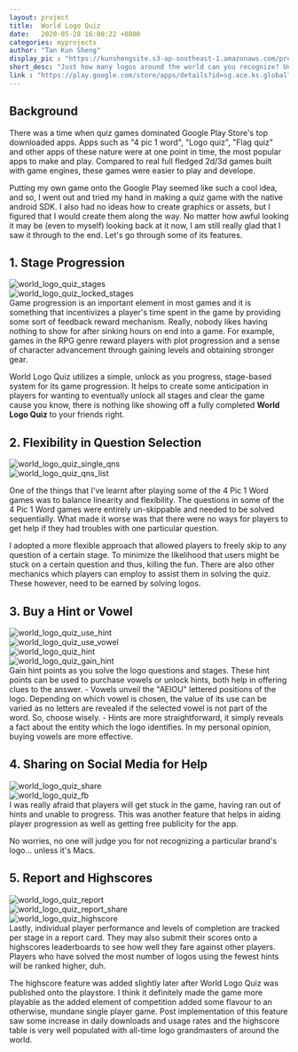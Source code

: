 ```yaml
---
layout: project
title:  World Logo Quiz
date:   2020-05-28 16:00:22 +0800
categories: myprojects
author: "Tan Kun Sheng"
display_pic : "https://kunshengsite.s3-ap-southeast-1.amazonaws.com/projects/android/world_logo_quiz/world_logo_quiz.png"
short_desc: "Just how many logos around the world can you recognize? Unlock new stages as you play. The stages get progressively harder, so let's see how you fare on the all-time leaderboards!"
link : "https://play.google.com/store/apps/details?id=sg.ace.ks.globallogoquiz"
---
```


## Background
There was a time when quiz games dominated Google Play Store's top downloaded apps. Apps such as "4 pic 1 word", "Logo quiz", "Flag quiz" and other apps of these nature were at one point in time, the most popular apps to make and play. Compared to real full fledged 2d/3d games built with game engines, these games were easier to play and develope.

Putting my own game onto the Google Play seemed like such a cool idea, and so, I went out and tried my hand in making a quiz game with the native android SDK. I also had no ideas how to create graphics or assets, but I figured that I would create them along the way. No matter how awful looking it may be (even to myself) looking back at it now, I am still really glad that I saw it through to the end. Let's go through some of its features. 

## 1. Stage Progression

<div class="container mx-auto px-2 py-4 table">
    <div class="prose col-2 sm-width-half left ">
        <img src="https://kunshengsite.s3-ap-southeast-1.amazonaws.com/projects/android/world_logo_quiz/world-stages.jpg" alt="world_logo_quiz_stages" />
    </div>
    <div class="prose col-2 sm-width-half left ml-lg-4">
        <img src="https://kunshengsite.s3-ap-southeast-1.amazonaws.com/projects/android/world_logo_quiz/world-locked-stages.jpg" alt="world_logo_quiz_locked_stages" />
    </div>
</div>
Game progression is an important element in most games and it is something that incentivizes a player's time spent in the game by providing some sort of feedback reward mechanism. Really, nobody likes having nothing to show for after sinking hours on end into a game. For example, games in the RPG genre reward players with plot progression and a sense of character advancement through gaining levels and obtaining stronger gear.

World Logo Quiz utilizes a simple, unlock as you progress, stage-based system for its game progression. It helps to create some anticipation in players for wanting to eventually unlock all stages and clear the game cause you know, there is nothing like showing off a fully completed <b>World Logo Quiz</b> to your friends right.

## 2. Flexibility in Question Selection
<div class="container mx-auto px-2 py-4 table">
    <div class="prose col-2 sm-width-half left ">
        <img src="https://kunshengsite.s3-ap-southeast-1.amazonaws.com/projects/android/world_logo_quiz/world-question.jpg" alt="world_logo_quiz_single_qns" />
    </div>
    <div class="prose col-2 sm-width-half left ml-lg-4">
        <img src="https://kunshengsite.s3-ap-southeast-1.amazonaws.com/projects/android/world_logo_quiz/world-question-list.jpg" alt="world_logo_quiz_qns_list" />
    </div>
</div>

One of the things that I've learnt after playing some of the 4 Pic 1 Word games was to balance linearity and flexibility. The questions in some of the 4 Pic 1 Word games were entirely un-skippable and needed to be solved sequentially. What made it worse was that there were no ways for players to get help if they had troubles with one particular question. 

I adopted a more flexible approach that allowed players to freely skip to any question of a certain stage. To minimize the likelihood that users might be stuck on a certain question and thus, killing the fun. There are also other mechanics which players can employ to assist them in solving the quiz. These however, need to be earned by solving logos.

## 3. Buy a Hint or Vowel
<div class="container mx-auto px-2 py-4 table">
    <div class="prose col-2 sm-width-half left">
        <img src="https://kunshengsite.s3-ap-southeast-1.amazonaws.com/projects/android/world_logo_quiz/world-usehint.jpg" alt="world_logo_quiz_use_hint" />
    </div>
    <div class="prose col-2 sm-width-half left ml-lg-4">
        <img src="https://kunshengsite.s3-ap-southeast-1.amazonaws.com/projects/android/world_logo_quiz/world-use-vowel.jpg" alt="world_logo_quiz_use_vowel" />
    </div>
    <div class="prose col-2 sm-width-half left ml-lg-4">
        <img src="https://kunshengsite.s3-ap-southeast-1.amazonaws.com/projects/android/world_logo_quiz/world-used-hint-and-vowel.jpg" alt="world_logo_quiz_hint" />
    </div>
    <div class="prose col-2 sm-width-half left ml-lg-4">
        <img src="https://kunshengsite.s3-ap-southeast-1.amazonaws.com/projects/android/world_logo_quiz/world-gain-hint.jpg" alt="world_logo_quiz_gain_hint" />
    </div>
</div>
Gain hint points as you solve the logo questions and stages. These hint points can be used to purchase vowels or unlock hints, both help in offering clues to the answer.
- Vowels unveil the "AEIOU" lettered positions of the logo. Depending on which vowel is chosen, the value of its use can be varied as no letters are revealed if the selected vowel is not part of the word. So, choose wisely.
- Hints are more straightforward, it simply reveals a fact about the entity which the logo identifies. In my personal opinion, buying vowels are more effective.

## 4. Sharing on Social Media for Help
<div class="container mx-auto px-2 py-4 table">
    <div class="prose col-2 sm-width-half left ">
        <img src="https://kunshengsite.s3-ap-southeast-1.amazonaws.com/projects/android/world_logo_quiz/world-share.jpg" alt="world_logo_quiz_share" />
    </div>
    <div class="prose col-2 sm-width-half left ml-lg-4">
        <img src="https://kunshengsite.s3-ap-southeast-1.amazonaws.com/projects/android/world_logo_quiz/world-fb-share.jpg" alt="world_logo_quiz_fb" />
    </div>
</div>
I was really afraid that players will get stuck in the game, having ran out of hints and unable to progress. This was another feature that helps in aiding player progression as well as getting free publicity for the app.

No worries, no one will judge you for not recognizing a particular brand's logo... unless it's Macs.


## 5. Report and Highscores
<div class="container mx-auto px-2 py-4 table">
    <div class="prose col-2 sm-width-half left">
        <img src="https://kunshengsite.s3-ap-southeast-1.amazonaws.com/projects/android/world_logo_quiz/world-report.jpg" alt="world_logo_quiz_report" />
    </div>
    <div class="prose col-2 sm-width-half left ml-lg-4">
        <img src="https://kunshengsite.s3-ap-southeast-1.amazonaws.com/projects/android/world_logo_quiz/world-report2.jpg" alt="world_logo_quiz_report_share" />
    </div>
    <div class="prose col-2 sm-width-half left ml-lg-4">
        <img src="https://kunshengsite.s3-ap-southeast-1.amazonaws.com/projects/android/world_logo_quiz/world-highscores.jpg" alt="world_logo_quiz_highscore" />
    </div>
</div>
Lastly, individual player performance and levels of completion are tracked per stage in a report card. They may also submit their scores onto a highscores leaderboards to see how well they fare against other players. Players who have solved the most number of logos using the fewest hints will be ranked higher, duh.

The highscore feature was added slightly later after World Logo Quiz was published onto the playstore. I think it definitely made the game more playable as the added element of competition added some flavour to an otherwise, mundane single player game. Post implementation of this feature saw some increase in daily downloads and usage rates and the highscore table is very well populated with all-time logo grandmasters of around the world.





